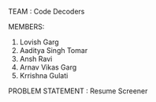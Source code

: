 TEAM : Code Decoders

MEMBERS:
  1. Lovish Garg
  2. Aaditya Singh Tomar
  3. Ansh Ravi
  4. Arnav Vikas Garg
  5. Krrishna Gulati

PROBLEM STATEMENT : Resume Screener
